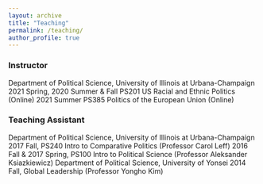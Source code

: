 ```yaml
---
layout: archive
title: "Teaching"
permalink: /teaching/
author_profile: true
---
```


### Instructor
Department of Political Science, University of Illinois at Urbana-Champaign
  2021 Spring, 2020 Summer & Fall PS201 US Racial and Ethnic Politics (Online)
   2021 Summer PS385 Politics of the European Union (Online)

### Teaching Assistant
Department of Political Science, University of Illinois at Urbana-Champaign
  2017 Fall, PS240 Intro to Comparative Politics (Professor Carol Leff)
  2016 Fall & 2017 Spring, PS100 Intro to Political Science (Professor Aleksander Ksiazkiewicz)
Department of Political Science, University of Yonsei 
  2014 Fall, Global Leadership (Professor Yongho Kim)
